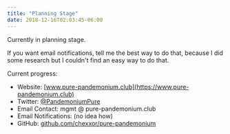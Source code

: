 ```yaml
---
title: "Planning Stage"
date: 2018-12-16T02:03:45-06:00
---
```


Currently in planning stage.

If you want email notifications, tell me the best way to do that, because I did some research but I couldn't find an easy way to do that.

Current progress:

- Website: [www.pure-pandemonium.club](https://www.pure-pandemonium.club)
- Twitter: [@PandemoniumPure](https://twitter.com/PandemoniumPure)
- Email Contact: mgmt @ pure-pandemonium.club
- Email Notifications: (no idea how)
- GitHub: [github.com/chexxor/pure-pandemonium](https://github.com/chexxor/pure-pandemonium)


